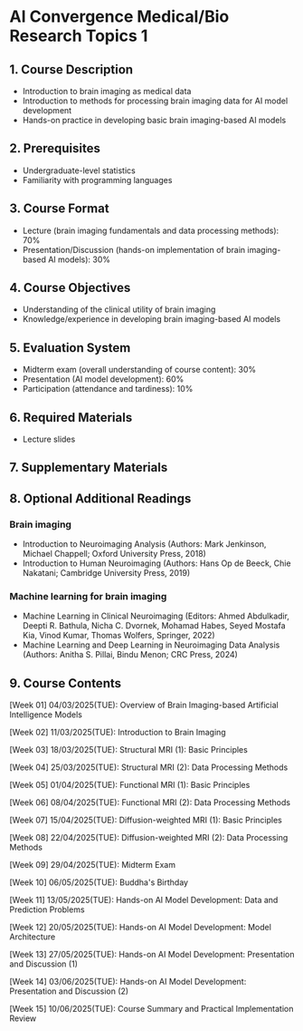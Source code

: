# AI Convergence Medical/Bio Research Topics 1
## 1. Course Description

- Introduction to brain imaging as medical data
- Introduction to methods for processing brain imaging data for AI model development
- Hands-on practice in developing basic brain imaging-based AI models


## 2. Prerequisites

- Undergraduate-level statistics
- Familiarity with programming languages


## 3. Course Format

- Lecture (brain imaging fundamentals and data processing methods): 70%
- Presentation/Discussion (hands-on implementation of brain imaging-based AI models): 30%


## 4. Course Objectives

- Understanding of the clinical utility of brain imaging
- Knowledge/experience in developing brain imaging-based AI models


## 5. Evaluation System

- Midterm exam (overall understanding of course content): 30%
- Presentation (AI model development): 60%
- Participation (attendance and tardiness): 10%


## 6. Required Materials

- Lecture slides


## 7. Supplementary Materials


## 8. Optional Additional Readings

### Brain imaging

- Introduction to Neuroimaging Analysis (Authors: Mark Jenkinson, Michael Chappell; Oxford University Press, 2018)
- Introduction to Human Neuroimaging (Authors: Hans Op de Beeck, Chie Nakatani; Cambridge University Press, 2019)

### Machine learning for brain imaging

- Machine Learning in Clinical Neuroimaging (Editors: Ahmed Abdulkadir, Deepti R. Bathula, Nicha C. Dvornek, Mohamad Habes, Seyed Mostafa Kia, Vinod Kumar, Thomas Wolfers, Springer, 2022)
- Machine Learning and Deep Learning in Neuroimaging Data Analysis (Authors: Anitha S. Pillai, Bindu Menon; CRC Press, 2024)

## 9. Course Contents

[Week 01] 04/03/2025(TUE): Overview of Brain Imaging-based Artificial Intelligence Models

[Week 02] 11/03/2025(TUE): Introduction to Brain Imaging

[Week 03] 18/03/2025(TUE): Structural MRI (1): Basic Principles

[Week 04] 25/03/2025(TUE): Structural MRI (2): Data Processing Methods

[Week 05] 01/04/2025(TUE): Functional MRI (1): Basic Principles

[Week 06] 08/04/2025(TUE): Functional MRI (2): Data Processing Methods

[Week 07] 15/04/2025(TUE): Diffusion-weighted MRI (1): Basic Principles

[Week 08] 22/04/2025(TUE): Diffusion-weighted MRI (2): Data Processing Methods

[Week 09] 29/04/2025(TUE): Midterm Exam

[Week 10] 06/05/2025(TUE): Buddha's Birthday

[Week 11] 13/05/2025(TUE): Hands-on AI Model Development: Data and Prediction Problems

[Week 12] 20/05/2025(TUE): Hands-on AI Model Development: Model Architecture

[Week 13] 27/05/2025(TUE): Hands-on AI Model Development: Presentation and Discussion (1)

[Week 14] 03/06/2025(TUE): Hands-on AI Model Development: Presentation and Discussion (2)

[Week 15] 10/06/2025(TUE): Course Summary and Practical Implementation Review

